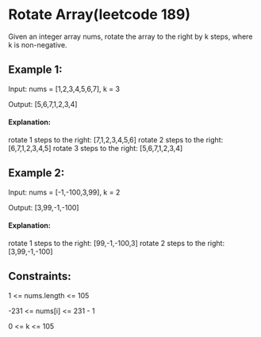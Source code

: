 # Rotate Array(leetcode 189)

Given an integer array nums, rotate the array to the right by k steps, where k is non-negative.

 

## Example 1:

Input: nums = [1,2,3,4,5,6,7], k = 3

Output: [5,6,7,1,2,3,4]

#### Explanation:

rotate 1 steps to the right: [7,1,2,3,4,5,6]
rotate 2 steps to the right: [6,7,1,2,3,4,5]
rotate 3 steps to the right: [5,6,7,1,2,3,4]

## Example 2:

Input: nums = [-1,-100,3,99], k = 2

Output: [3,99,-1,-100]

#### Explanation: 

rotate 1 steps to the right: [99,-1,-100,3]
rotate 2 steps to the right: [3,99,-1,-100]
 

## Constraints:

1 <= nums.length <= 105

-231 <= nums[i] <= 231 - 1

0 <= k <= 105